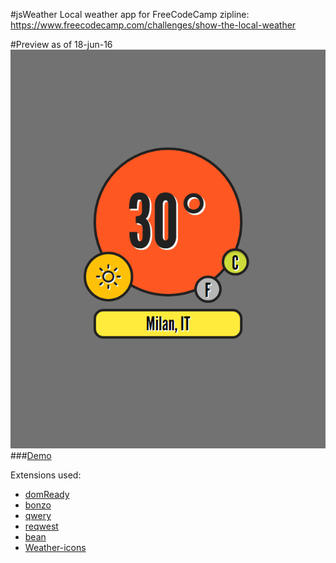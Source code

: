 #jsWeather
Local weather app for FreeCodeCamp zipline: https://www.freecodecamp.com/challenges/show-the-local-weather

#Preview as of 18-jun-16
![](preview.png)
###[Demo](http://codepen.io/squaremarco/pen/gMwbeP)

Extensions used:
* [domReady](https://github.com/ded/domready)
* [bonzo](https://github.com/ded/bonzo)
* [qwery](https://github.com/ded/qwery)
* [reqwest](https://github.com/ded/reqwest)
* [bean](https://github.com/fat/bean)
* [Weather-icons](http://erikflowers.github.io/weather-icons/)
